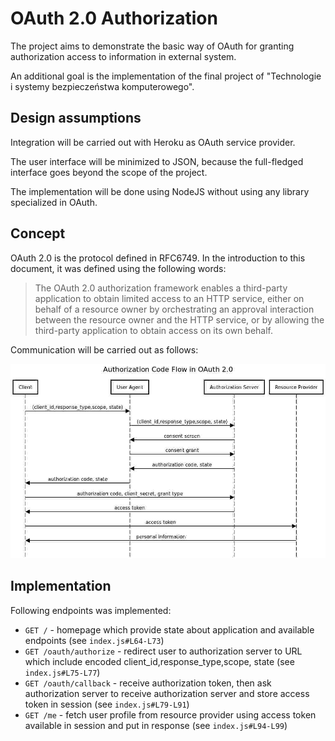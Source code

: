 # OAuth 2.0 Authorization

The project aims to demonstrate the basic way of OAuth for granting authorization access to information in external system.

An additional goal is the implementation of the final project of "Technologie i systemy bezpieczeństwa komputerowego".

## Design assumptions

Integration will be carried out with Heroku as OAuth service provider.

The user interface will be minimized to JSON, because the full-fledged interface goes beyond the scope of the project.

The implementation will be done using NodeJS without using any library specialized in OAuth.

## Concept

OAuth 2.0 is the protocol defined in RFC6749. In the introduction to this document, it was defined using the following words:

> The OAuth 2.0 authorization framework enables a third-party application to obtain limited access to an HTTP service, either on behalf of a resource owner by orchestrating an approval interaction between the resource owner and the HTTP service, or by allowing the third-party application to obtain access on its own behalf.

Communication will be carried out as follows:

<!--
title Authorization Code Flow in OAuth 2.0

Client->User Agent: (client_id,response_type,scope, state)
User Agent->Authorization Server: (client_id,response_type,scope, state)
Authorization Server->User Agent: consent screen
User Agent->Authorization Server: consent grant
Authorization Server->User Agent: authorization code, state
User Agent->Client: authorization code, state
Client->Authorization Server: authorization code, client_secret, grant type
Authorization Server->Client: access token
Client->Resource Provider: access token
Resource Provider->Client: personal information
-->

![](./assets/flow.jpg)

## Implementation

Following endpoints was implemented:

* ```GET /``` - homepage which provide state about application and available endpoints (see ```index.js#L64-L73```)
* ```GET /oauth/authorize``` - redirect user to authorization server to URL which include encoded client_id,response_type,scope, state (see ```index.js#L75-L77```)
* ```GET /oauth/callback``` - receive authorization token, then ask authorization server to receive authorization server and store access token  in session (see ```index.js#L79-L91```)
* ```GET /me``` - fetch user profile from resource provider using access token available in session and put in response (see ```index.js#L94-L99```)
